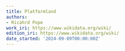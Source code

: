 ```yaml
---
title: Platformland
authors:
- Ricahrd Pope
work_iri: https://www.wikidata.org/wiki/
edition_iri: https://www.wikidata.org/wiki/
date_started: '2024-09-09T00:00:00Z'
---
```


